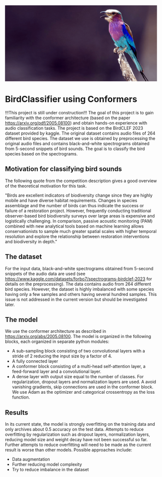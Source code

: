 <p align='center'>
    <img src='/images/header.png'>
</p>

# BirdClassifier using Conformers
!!!This project is still under construction!!!
The goal of this project is to gain familiarity with the conformer architecture (based on the paper https://arxiv.org/pdf/2005.08100) and obtain hands-on experience with audio classification tasks. The project is based on the BirdCLEF 2023 dataset provided by kaggle.
The original dataset contains audio files of 264 different bird species. The dataset we use is obtained by preprocessing the original audio files and contains black-and-white spectrograms obtained from 5-second snippets of bird sounds. The goal is to classify the bird species based on the spectrograms.

## Motivation for classifying bird sounds
The following quote from the competition description gives a good overview of the theoretical motivation for this task.

"Birds are excellent indicators of biodiversity change since they are highly mobile and have diverse habitat requirements. Changes in species assemblage and the number of birds can thus indicate the success or failure of a restoration project. However, frequently conducting traditional observer-based bird biodiversity surveys over large areas is expensive and logistically challenging. In comparison, passive acoustic monitoring (PAM) combined with new analytical tools based on machine learning allows conservationists to sample much greater spatial scales with higher temporal resolution and explore the relationship between restoration interventions and biodiversity in depth."

## The dataset
For the input data, black-and-white spectrograms obtained from 5-second snippets of the audio data are used (see https://www.kaggle.com/datasets/forbo7/spectrograms-birdclef-2023 for details on the preprocessing).
The data contains audio from 264 different bird species. However, the dataset is highly imbalanced with some species having only a few samples and others having several hundred samples. This issue is not addressed in the current version but should be investigated later.

## The model
We use the conformer architecture as described in https://arxiv.org/abs/2005.08100. 
The model is organized in the following blocks, each organized in separate python modules:
- A sub-sampling block consisting of two convolutional layers with a stride of 2 reducing the input size by a factor of 4.
- A fully connected layer
- A conformer block consisting of a multi-head self-attention layer, a feed-forward layer and a convolutional layer.
- A dense layer with output size equal to the number of classes.
For regularization, dropout layers and normalization layers are used.
A avoid vanishing gradients, skip connections are used in the conformer block.
We use Adam as the optimizer and categorical crossentropy as the loss function.

## Results
In its current state, the model is strongly overfitting on the training data and only archives about 0.5 accuracy on the test data.
Attempts to reduce overfitting by regularization such as dropout layers, normalization layers, reducing model size and weight decay have not been successful so far.
Further attempts to reduce overfitting will need to be made as the current result is worse than other models. Possible approaches include:
- Data augmentation 
- Further reducing model complexity 
- Try to reduce imbalance in the dataset
